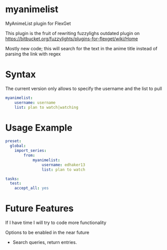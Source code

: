 myanimelist
===========

MyAnimeList plugin for FlexGet

This plugin is the fruit of rewriting fuzzylighs outdated plugin on
https://bitbucket.org/fuzzylights/plugins-for-flexget/wiki/Home

Mostly new code; this will search for the text in the anime title instead of
parsing the link with regex

Syntax
======
The current version only allows to specify the username and the list to pull
``` YAML
myanimelist:
    username: username
    list: plan to watch|watching
```
Usage Example
============
``` YAML
preset:
  global:
    import_series:
    	from:
      		myanimelist:
      			username: edhaker13
      			list: plan to watch

tasks:
  test:
    accept_all: yes
```
Future Features
==============
If I have time I will try to code more functionality

Options to be enabled in the near future

- Search queries, return entries.

